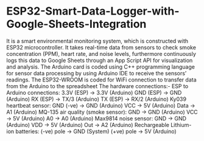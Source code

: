 # ESP32-Smart-Data-Logger-with-Google-Sheets-Integration
It is a smart environmental monitoring system, which is constructed with ESP32 microcontroller. It takes real-time data from sensors to check smoke concentration (PPM), heart rate, and noise levels, furthermore continuously logs this data to Google Sheets through an App Script API for visualization and analysis.
The Arduino card is coded using C++ programming language for sensor data processing by using Arduino IDE to receive the sensors’ readings. The ESP32-WROOM is coded for WiFi connection to transfer data from the Arduino to the spreadsheet
The hardware connections:-
ESP to Arduino connections:
3.3V (ESP) → 3.3V (Arduino)
GND (ESP) → GND (Arduino) 
RX (ESP) → TX/3 (Arduino) 
TX (ESP) → RX/2 (Arduino)
Ky039 heartbeat sensor:
GND (-ve) → GND (Arduino) 
VCC → 5V (Arduino) 
Data → A1 (Arduino)
MQ-135 air quality (smoke sensor):
GND → GND (Arduino)
VCC → 5V (Arduino) 
A0 → A0 (Arduino)
Max9814 noise sensor:
GND → GND (Arduino)
VDD → 5V (Arduino)
Out → A2 (Arduino)
Rechargeable Lithium-ion batteries:
(-ve) pole → GND (System)
(+ve) pole → 5V (Arduino)
